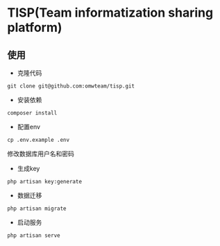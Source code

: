 # TISP(Team informatization sharing platform)

## 使用

- 克隆代码

 
```
git clone git@github.com:omwteam/tisp.git
```

 
- 安装依赖


```
composer install
```


- 配置env


```
cp .env.example .env
```


修改数据库用户名和密码

- 生成key


```
php artisan key:generate
```


- 数据迁移


```
php artisan migrate
```


- 启动服务


```
php artisan serve
```